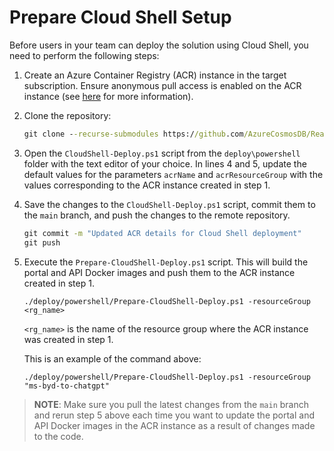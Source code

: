 # Prepare Cloud Shell Setup

Before users in your team can deploy the solution using Cloud Shell, you need to perform the following steps:

1. Create an Azure Container Registry (ACR) instance in the target subscription. Ensure anonymous pull access is enabled on the ACR instance (see [here](https://learn.microsoft.com/en-us/azure/container-registry/anonymous-pull-access) for more information).

1. Clone the repository:

    ```cmd
    git clone --recurse-submodules https://github.com/AzureCosmosDB/RealTimeTransactions.git
    ```

1. Open the `CloudShell-Deploy.ps1` script from the `deploy\powershell` folder with the text editor of your choice. In lines 4 and 5, update the default values for the parameters `acrName` and `acrResourceGroup` with the values corresponding to the ACR instance created in step 1.

1. Save the changes to the `CloudShell-Deploy.ps1` script, commit them to the `main` branch, and push the changes to the remote repository.

    ```cmd
    git commit -m "Updated ACR details for Cloud Shell deployment"
    git push
    ```

1. Execute the `Prepare-CloudShell-Deploy.ps1` script. This will build the portal and API Docker images and push them to the ACR instance created in step 1.

    ```pwsh
    ./deploy/powershell/Prepare-CloudShell-Deploy.ps1 -resourceGroup <rg_name>
    ```

    `<rg_name>` is the name of the resource group where the ACR instance was created in step 1.

    This is an example of the command above:

    ```pwsh
    ./deploy/powershell/Prepare-CloudShell-Deploy.ps1 -resourceGroup "ms-byd-to-chatgpt"
    ```

>**NOTE**:
>Make sure you pull the latest changes from the `main` branch and rerun step 5 above each time you want to update the portal and API Docker images in the ACR instance as a result of changes made to the code.
